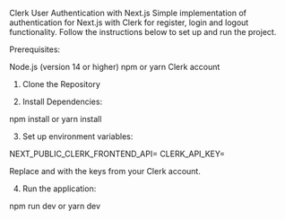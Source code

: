Clerk User Authentication with Next.js
Simple implementation of authentication for Next.js with Clerk for register, login and logout functionality. Follow the instructions below to set up and run the project.

Prerequisites:

Node.js (version 14 or higher)
npm or yarn
Clerk account


1. Clone the Repository

2. Install Dependencies:

npm install or yarn install

3. Set up environment variables:

NEXT_PUBLIC_CLERK_FRONTEND_API=<your-clerk-frontend-api>
CLERK_API_KEY=<your-clerk-api-key>

Replace <your-clerk-frontend-api> and <your-clerk-api-key> with the keys from your Clerk account.

4. Run the application:

npm run dev or yarn dev



